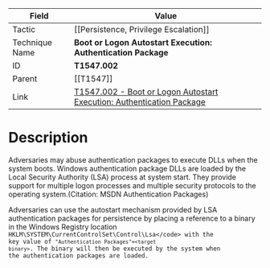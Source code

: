 
|Field|Value|
|---|---|
|Tactic|[[Persistence,  Privilege Escalation]]|
|Technique Name|**Boot or Logon Autostart Execution: Authentication Package**|
|ID|**T1547.002**|
|Parent|[[T1547]]|
|Link|[T1547.002 - Boot or Logon Autostart Execution: Authentication Package](https://attack.mitre.org/techniques/T1547/002)|

# Description

Adversaries may abuse authentication packages to execute DLLs when the system boots. Windows authentication package DLLs are loaded by the Local Security Authority (LSA) process at system start. They provide support for multiple logon processes and multiple security protocols to the operating system.(Citation: MSDN Authentication Packages)

Adversaries can use the autostart mechanism provided by LSA authentication packages for persistence by placing a reference to a binary in the Windows Registry location <code>HKLM\SYSTEM\CurrentControlSet\Control\Lsa\</code> with the key value of <code>"Authentication Packages"=&lt;target binary&gt;</code>. The binary will then be executed by the system when the authentication packages are loaded.